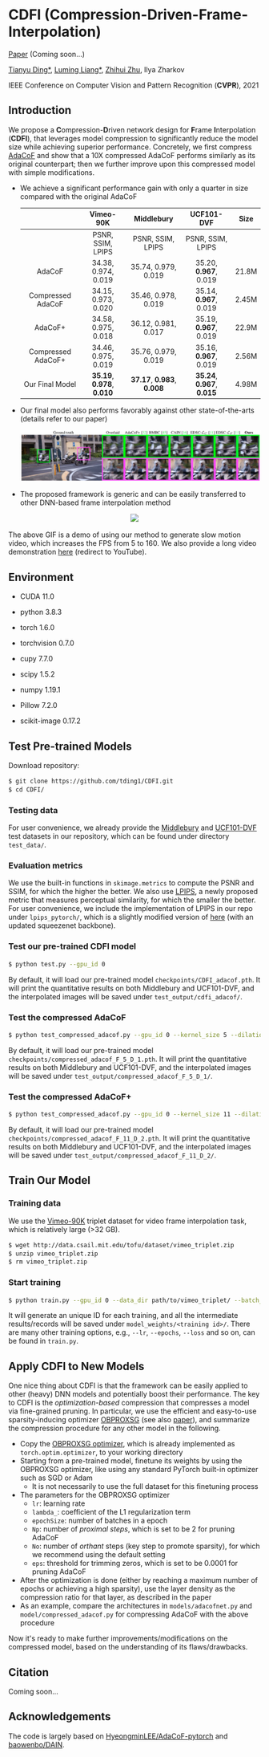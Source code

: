 # CDFI (Compression-Driven-Frame-Interpolation)

[Paper]() (Coming soon...)

[Tianyu Ding*](https://www.tianyuding.com), [Luming Liang*](https://scholar.google.com/citations?user=vTgdAS4AAAAJ&hl=en), [Zhihui Zhu](http://mysite.du.edu/~zzhu61/index.html), Ilya Zharkov

IEEE Conference on Computer Vision and Pattern Recognition (**CVPR**), 2021

## Introduction

We propose a **C**ompression-**D**riven network design for **F**rame **I**nterpolation (**CDFI**), that leverages model compression to significantly reduce the model size while achieving superior performance. Concretely, we first compress  [AdaCoF](https://openaccess.thecvf.com/content_CVPR_2020/html/Lee_AdaCoF_Adaptive_Collaboration_of_Flows_for_Video_Frame_Interpolation_CVPR_2020_paper.html) and show that a 10X compressed AdaCoF performs similarly as its original counterpart; then we further improve upon this compressed model with simple modifications. 

- We achieve a significant performance gain with only a quarter in size compared with the original AdaCoF

  |                    |            Vimeo-90K            |           Middlebury            |           UCF101-DVF            | Size  |
  | :----------------: | :-----------------------------: | :-----------------------------: | :-----------------------------: | :---: |
  |                    |        PSNR, SSIM, LPIPS        |        PSNR, SSIM, LPIPS        |        PSNR, SSIM, LPIPS        |       |
  |       AdaCoF       |       34.38, 0.974, 0.019       |       35.74, 0.979, 0.019       |     35.20, **0.967**, 0.019     | 21.8M |
  | Compressed AdaCoF  |       34.15, 0.973, 0.020       |       35.46, 0.978, 0.019       |     35.14, **0.967**, 0.019     | 2.45M |
  |      AdaCoF+       |       34.58, 0.975, 0.018       |       36.12, 0.981, 0.017       |     35.19, **0.967**, 0.019     | 22.9M |
  | Compressed AdaCoF+ |       34.46, 0.975, 0.019       |       35.76, 0.979, 0.019       |     35.16, **0.967**, 0.019     | 2.56M |
  |  Our Final Model   | **35.19**, **0.978**, **0.010** | **37.17**, **0.983**, **0.008** | **35.24**, **0.967**, **0.015** | 4.98M |

- Our final model also performs favorably against other state-of-the-arts (details refer to our paper)

  <p align="center">
    <img src="figs/visual.jpg" />
  </p>

- The proposed framework is generic and can be easily transferred to other DNN-based frame interpolation method

<p align="center">
  <img src="figs/cdfi_fps_160.gif" />
</p>


The above GIF is a demo of using our method to generate slow motion video, which increases the FPS from 5 to 160. We also provide a long video demonstration [here](https://www.youtube.com/watch?v=KEUcw4xoB5E) (redirect to YouTube).

## Environment

- CUDA 11.0
- python 3.8.3

- torch 1.6.0
- torchvision 0.7.0
- cupy 7.7.0
- scipy 1.5.2
- numpy 1.19.1
- Pillow 7.2.0
- scikit-image 0.17.2

## Test Pre-trained Models

Download repository:

~~~bash
$ git clone https://github.com/tding1/CDFI.git
$ cd CDFI/
~~~

### Testing data

For user convenience, we already provide the [Middlebury](https://vision.middlebury.edu/flow/data/) and [UCF101-DVF](https://github.com/liuziwei7/voxel-flow) test datasets in our repository, which can be found under directory `test_data/`.

### Evaluation metrics

We use the built-in functions in `skimage.metrics` to compute the PSNR and SSIM, for which the higher the better. We also use [LPIPS](https://arxiv.org/abs/1801.03924), a newly proposed metric that measures perceptual similarity, for which the smaller the better. For user convenience, we include the implementation of LPIPS in our repo under `lpips_pytorch/`, which is a slightly modified version of [here](https://github.com/S-aiueo32/lpips-pytorch) (with an updated squeezenet backbone).

### Test our pre-trained CDFI model

~~~bash
$ python test.py --gpu_id 0
~~~

By default, it will load our pre-trained model  `checkpoints/CDFI_adacof.pth`. It will print the quantitative results on both Middlebury and UCF101-DVF, and the interpolated images will be saved under `test_output/cdfi_adacof/`.

### Test the compressed AdaCoF

~~~bash
$ python test_compressed_adacof.py --gpu_id 0 --kernel_size 5 --dilation 1
~~~

By default, it will load our pre-trained model  `checkpoints/compressed_adacof_F_5_D_1.pth`. It will print the quantitative results on both Middlebury and UCF101-DVF, and the interpolated images will be saved under `test_output/compressed_adacof_F_5_D_1/`.

### Test the compressed AdaCoF+

~~~bash
$ python test_compressed_adacof.py --gpu_id 0 --kernel_size 11 --dilation 2
~~~

By default, it will load our pre-trained model  `checkpoints/compressed_adacof_F_11_D_2.pth`. It will print the quantitative results on both Middlebury and UCF101-DVF, and the interpolated images will be saved under `test_output/compressed_adacof_F_11_D_2/`.

## Train Our Model

### Training data

We use the [Vimeo-90K](https://arxiv.org/abs/1711.09078) triplet dataset for video frame interpolation task, which is relatively large (>32 GB).

~~~bash
$ wget http://data.csail.mit.edu/tofu/dataset/vimeo_triplet.zip
$ unzip vimeo_triplet.zip
$ rm vimeo_triplet.zip
~~~

### Start training

~~~bash
$ python train.py --gpu_id 0 --data_dir path/to/vimeo_triplet/ --batch_size 8
~~~

It will generate an unique ID for each training, and all the intermediate results/records will be saved under `model_weights/<training id>/`. There are many other training options, e.g., `--lr`, `--epochs`, `--loss` and so on, can be found in `train.py`.

## Apply CDFI to New Models

One nice thing about CDFI is that the framework can be easily applied to other (heavy) DNN models and potentially boost their performance. The key to CDFI is the *optimization-based* compression that compresses a model via fine-grained pruning. In particular, we use the efficient and easy-to-use sparsity-inducing optimizer [OBPROXSG](https://github.com/tianyic/obproxsg) (see also [paper](https://arxiv.org/abs/2004.03639)), and summarize the compression procedure for any other model in the following.

- Copy the [OBPROXSG optimizer](https://github.com/tianyic/obproxsg/blob/master/optimizer/obproxsg.py), which is already implemented as `torch.optim.optimizer`, to your working directory
- Starting from a pre-trained model, finetune its weights by using the OBPROXSG optimizer, like using any standard PyTorch built-in optimizer such as SGD or Adam
  - It is not necessarily to use the full dataset for this finetuning process
- The parameters for the OBPROXSG optimizer
  - `lr`: learning rate
  - `lambda_`: coefficient of the L1 regularization term
  - `epochSize`: number of batches in a epoch
  - `Np`: number of *proximal steps*, which is set to be 2 for pruning AdaCoF
  - `No`: number of *orthant* steps (key step to promote sparsity), for which we recommend using the default setting
  - `eps`: threshold for trimming zeros, which is set to be 0.0001 for pruning AdaCoF 
- After the optimization is done (either by reaching a maximum number of epochs or achieving a high sparsity), use the layer density as the compression ratio for that layer, as described in the paper
- As an example, compare the architectures in `models/adacofnet.py` and `model/compressed_adacof.py` for compressing AdaCoF with the above procedure

Now it's ready to make further improvements/modifications on the compressed model, based on the understanding of its flaws/drawbacks.

## Citation

Coming soon...

## Acknowledgements

The code is largely based on  [HyeongminLEE/AdaCoF-pytorch](https://github.com/HyeongminLEE/AdaCoF-pytorch) and [baowenbo/DAIN](https://github.com/baowenbo/DAIN).